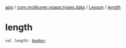 [app](../../index.md) / [com.molikuner.vpapp.types.data](../index.md) / [Lesson](index.md) / [length](./length.md)

# length

`val length: `[`Number`](https://kotlinlang.org/api/latest/jvm/stdlib/kotlin/-number/index.html)